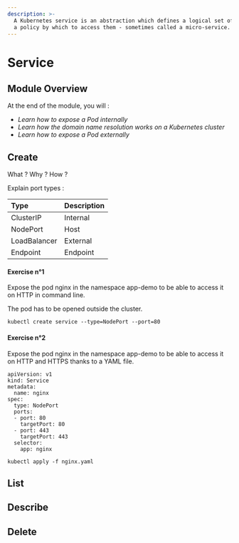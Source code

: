 ```yaml
---
description: >-
  A Kubernetes service is an abstraction which defines a logical set of Pods and
  a policy by which to access them - sometimes called a micro-service.
---
```


# Service

## Module Overview

At the end of the module, you will :

* _Learn how to expose a Pod internally_
* _Learn how the domain name resolution works on a Kubernetes cluster_
* _Learn how to expose a Pod externally_

## Create

What ? Why ? How ?

Explain port types :

| Type | Description |
| :--- | :--- |
| ClusterIP | Internal |
| NodePort | Host |
| LoadBalancer | External |
| Endpoint | Endpoint |

#### Exercise n°1

Expose the pod nginx in the namespace app-demo to be able to access it on HTTP in command line.

The pod has to be opened outside the cluster.

```text
kubectl create service --type=NodePort --port=80
```

#### Exercise n°2

Expose the pod nginx in the namespace app-demo to be able to access it on HTTP and HTTPS thanks to a YAML file.

```text
apiVersion: v1
kind: Service
metadata:
  name: nginx
spec:
  type: NodePort
  ports:
  - port: 80
    targetPort: 80
  - port: 443
    targetPort: 443
  selector:
    app: nginx
```

```text
kubectl apply -f nginx.yaml
```

## List

## Describe

## Delete



